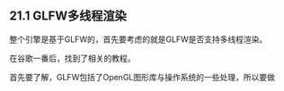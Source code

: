 ## 21.1 GLFW多线程渲染

整个引擎是基于GLFW的，首先要考虑的就是GLFW是否支持多线程渲染。

在谷歌一番后，找到了相关的教程。

首先要了解，GLFW包括了OpenGL图形库与操作系统的一些处理，所以要做